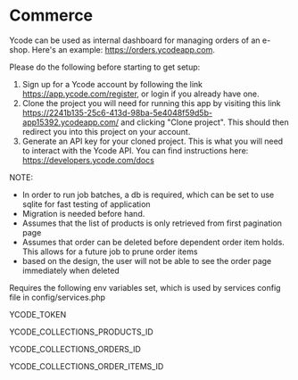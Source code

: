 # Commerce

Ycode can be used as internal dashboard for managing orders of an e-shop. Here's an example:
https://orders.ycodeapp.com.

Please do the following before starting to get setup:

1. Sign up for a Ycode account by following the link https://app.ycode.com/register, or login if you already have one.
2. Clone the project you will need for running this app by visiting this link https://2241b135-25c6-413d-98ba-5e4048f59d5b-app15392.ycodeapp.com/ and clicking "Clone project". This should then redirect you into this project on your account.
3. Generate an API key for your cloned project. This is what you will need to interact with the Ycode API. You can find instructions here: https://developers.ycode.com/docs

NOTE:
- In order to run job batches, a db is required, which can be set to use sqlite for fast testing of application
- Migration is needed before hand.
- Assumes that the list of products is only retrieved from first pagination page
- Assumes that order can be deleted before dependent order item holds. This allows for a future job to prune order items
- based on the design, the user will not be able to see the order page immediately when deleted


Requires the following env variables set, which is used by services config file in config/services.php

YCODE_TOKEN

YCODE_COLLECTIONS_PRODUCTS_ID

YCODE_COLLECTIONS_ORDERS_ID

YCODE_COLLECTIONS_ORDER_ITEMS_ID
